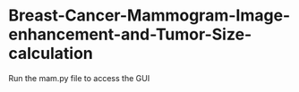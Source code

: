 # Breast-Cancer-Mammogram-Image-enhancement-and-Tumor-Size-calculation

Run the mam.py file to access the GUI

